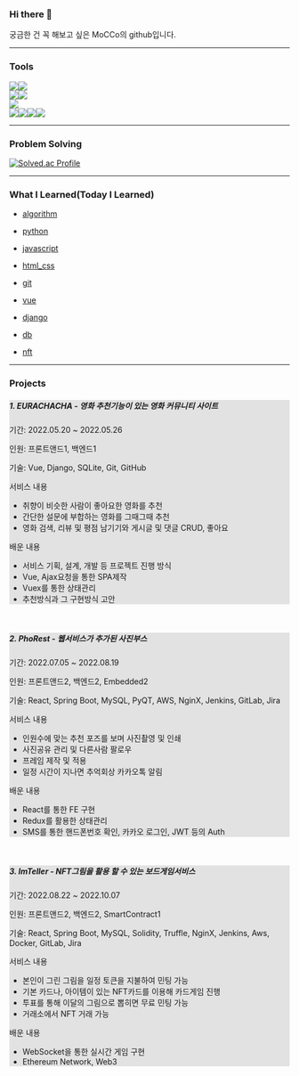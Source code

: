 ### Hi there 👋

궁금한 건 꼭 해보고 싶은 MoCCo의 github입니다.



<hr>

### Tools


<div>
  <img src="https://img.shields.io/badge/Javascript-F7DF1E?style=for-the-badge&logo=javascript&logoColor=white"><img src="https://img.shields.io/badge/Python-3776AB?style=for-the-badge&logo=python&logoColor=white">
</div>

<div>
  <img src="https://img.shields.io/badge/React-61DAFB?style=for-the-badge&logo=react&logoColor=white"><img src="https://img.shields.io/badge/Vue-4FC08D?style=for-the-badge&logo=Vue.js&logoColor=white">
</div>

<div>
  <img src="https://img.shields.io/badge/django-092E20?style=for-the-badge&logo=Django&logoColor=white">
</div>

<div>
  <img src="https://img.shields.io/badge/git-F05032?style=for-the-badge&logo=git&logoColor=white"><img src="https://img.shields.io/badge/Jira-0052CC?style=for-the-badge&logo=Jira&logoColor=white"><img src="https://img.shields.io/badge/Notion-000000?style=for-the-badge&logo=Notion&logoColor=white"><img src="https://img.shields.io/badge/Figma-F24E1E?style=for-the-badge&logo=Figma&logoColor=white">
</div>



<hr>

### Problem Solving

[![Solved.ac Profile](http://mazassumnida.wtf/api/v2/generate_badge?boj=d329days)](https://solved.ac/d329days/)



<hr>

### What I Learned(Today I Learned)

- [algorithm](https://github.com/MoCCo329/TIL/tree/master/algorithm)

- [python](https://github.com/MoCCo329/TIL/tree/master/python)
- [javascript](https://github.com/MoCCo329/TIL/tree/master/javascript)
- [html_css](https://github.com/MoCCo329/TIL/tree/master/html_css)
- [git](https://github.com/MoCCo329/TIL/tree/master/git)
- [vue](https://github.com/MoCCo329/TIL/tree/master/vue)
- [django](https://github.com/MoCCo329/TIL/tree/master/django)
- [db](https://github.com/MoCCo329/TIL/tree/master/db)
- [nft](https://github.com/MoCCo329/TIL/tree/master/nft)



<hr>

### Projects

<div style="background-color: #e2e2e2;" >
    <h5>1. EURACHACHA - 영화 추천기능이 있는 영화 커뮤니티 사이트</h5>
    <p>기간: 2022.05.20 ~ 2022.05.26</p>
    <p>인원: 프론트앤드1, 백엔드1</p>
    <p>기술: Vue, Django, SQLite, Git, GitHub</p>
    <p>서비스 내용</p>
    <ul>
        <li>취향이 비슷한 사람이 좋아요한 영화를 추천</li>
        <li>간단한 설문에 부합하는 영화를 그때그때 추천</li>
        <li>영화 검색, 리뷰 및 평점 남기기와 게시글 및 댓글 CRUD, 좋아요</li>
    </ul>
    <p>배운 내용</p>
    <ul>
        <li>서비스 기획, 설계, 개발 등 프로젝트 진행 방식</li>
        <li>Vue, Ajax요청을 통한 SPA제작</li>
        <li>Vuex를 통한 상태관리</li>
        <li>추천방식과 그 구현방식 고안</li>
    </ul>
</div>

<br>

<div style="background-color: #e2e2e2;" >
    <h5>2. PhoRest - 웹서비스가 추가된 사진부스</h5>
    <p>기간: 2022.07.05 ~ 2022.08.19</p>
    <p>인원: 프론트앤드2, 백엔드2, Embedded2</p>
    <p>기술: React, Spring Boot, MySQL, PyQT, AWS, NginX, Jenkins, GitLab, Jira</p>
    <p>서비스 내용</p>
    <ul>
        <li>인원수에 맞는 추천 포즈를 보며 사진촬영 및 인쇄</li>
        <li>사진공유 관리 및 다른사람 팔로우</li>
        <li>프레임 제작 및 적용</li>
        <li>일정 시간이 지나면 추억회상 카카오톡 알림</li>
    </ul>
    <p>배운 내용</p>
    <ul>
        <li>React를 통한 FE 구현</li>
        <li>Redux를 활용한 상태관리</li>
        <li>SMS를 통한 핸드폰번호 확인, 카카오 로그인, JWT 등의 Auth</li>
    </ul>
</div>

<br>

<div style="background-color: #e2e2e2;" >
    <h5>3. ImTeller - NFT그림을 활용 할 수 있는 보드게임서비스</h5>
    <p>기간: 2022.08.22 ~ 2022.10.07</p>
    <p>인원: 프론트앤드2, 백엔드2, SmartContract1</p>
    <p>기술: React, Spring Boot, MySQL, Solidity, Truffle, NginX, Jenkins, Aws, Docker, GitLab, Jira</p>
    <p>서비스 내용</p>
    <ul>
        <li>본인이 그린 그림을 일정 토큰을 지불하여 민팅 가능</li>
        <li>기본 카드나, 아이템이 있는 NFT카드를 이용해 카드게임 진행</li>
        <li>투표를 통해 이달의 그림으로 뽑히면 무료 민팅 가능</li>
        <li>거래소에서 NFT 거래 가능</li>
    </ul>
    <p>배운 내용</p>
    <ul>
        <li>WebSocket을 통한 실시간 게임 구현</li>
        <li>Ethereum Network, Web3</li>
    </ul>
</div>

